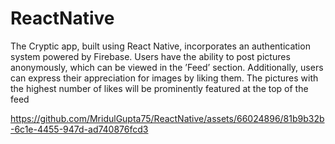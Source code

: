 # ReactNative
The Cryptic app, built using React Native, incorporates an authentication system powered by Firebase. Users have the ability to post pictures anonymously,
which can be viewed in the ’Feed’ section. Additionally, users can express their appreciation for images by
liking them. The pictures with the highest number of likes will be prominently featured at the top of the
feed

https://github.com/MridulGupta75/ReactNative/assets/66024896/81b9b32b-6c1e-4455-947d-ad740876fcd3


